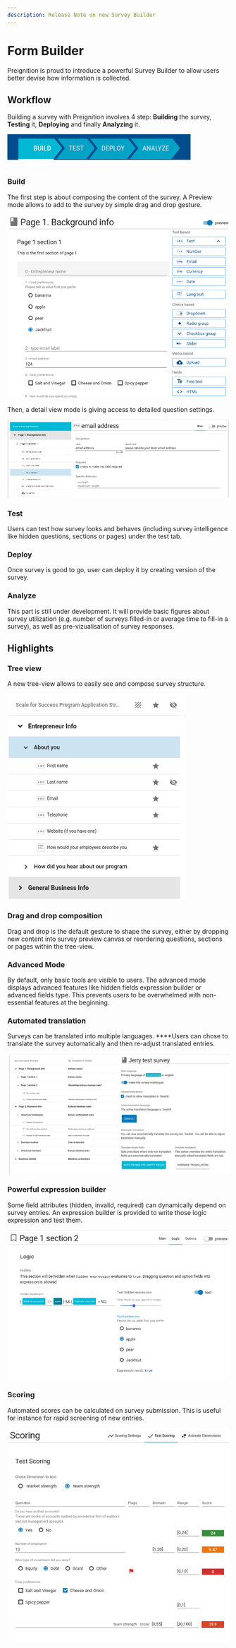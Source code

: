```yaml
---
description: Release Note on new Survey Builder
---
```


# Form Builder

Preignition is proud to introduce a powerful Survey Builder to allow users better devise how information is collected.

## Workflow

Building a survey with Preignition involves 4 step: **Building** the survey, **Testing** it, **Deploying** and finally **Analyzing** it. 

![4 - steps workflow for constructing a survey](../../.gitbook/assets/image%20%28153%29.png)

### Build

The first step is about composing the content of the survey. A Preview mode allows to add to the survey by simple drag and drop gesture.  

![Build preview mode for adding content](../../.gitbook/assets/image%20%2886%29.png)

Then, a detail view mode is giving access to detailed question settings.

![Detailed view for editing a question](../../.gitbook/assets/image%20%2899%29.png)

### Test

Users can test how survey looks and behaves \(including survey intelligence like hidden questions, sections or pages\) under the test tab.

### Deploy

Once survey is good to go, user can deploy it by creating version of the survey. 

### Analyze

This part is still under development. It will provide basic figures about survey utilization \(e.g. number of surveys filled-in or average time to fill-in a survey\), as well as pre-vizualisation of survey responses.

## Highlights

### Tree view

A new tree-view allows to easily see and compose survey structure. 

![Builder tree view to picture the structure of the survey](../../.gitbook/assets/image%20%2820%29.png)

### Drag and drop composition

Drag and drop is the default gesture to shape the survey, either by dropping new content into survey preview canvas or reordering questions, sections or pages within the tree-view. 

### Advanced Mode

By default, only basic tools are visible to users. The advanced mode displays advanced features like hidden fields expression builder or advanced fields type. This prevents users to be overwhelmed with non-essential features at the beginning.

### Automated translation

Surveys can be translated into multiple languages. ****Users can chose to translate the survey automatically and then re-adjust translated entries.

![Translation tools](../../.gitbook/assets/image%20%289%29.png)

### Powerful expression builder

Some field attributes \(hidden, invalid, required\) can dynamically depend on survey entries. An expression builder is provided to write those logic expression and test them. 

![Logic builder for a hidden attribute, along with the expression tester. ](../../.gitbook/assets/image%20%28150%29.png)

### Scoring 

Automated scores can be calculated on survey submission. This is useful for instance for rapid screening of new entries. 

![Testing survey scoring for one dimension. Final score is displayed on basis of answers and scoring settings.](../../.gitbook/assets/image%20%2893%29.png)

